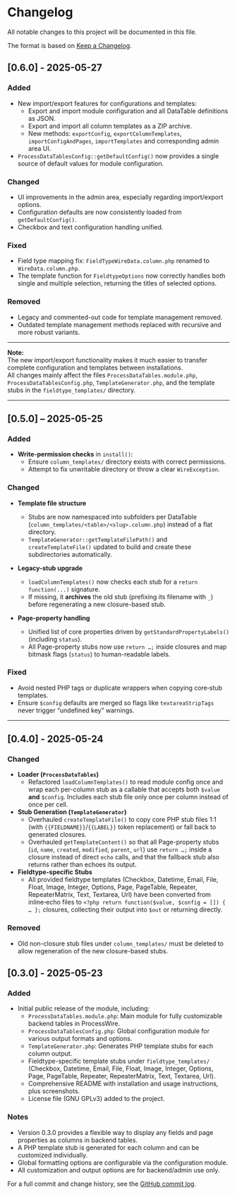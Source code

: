 # Changelog

All notable changes to this project will be documented in this file.

The format is based on [Keep a Changelog](https://keepachangelog.com/en/1.0.0/).

## [0.6.0] - 2025-05-27

### Added
- New import/export features for configurations and templates:
  - Export and import module configuration and all DataTable definitions as JSON.
  - Export and import all column templates as a ZIP archive.
  - New methods: `exportConfig`, `exportColumnTemplates`, `importConfigAndPages`, `importTemplates` and corresponding admin area UI.
- `ProcessDataTablesConfig::getDefaultConfig()` now provides a single source of default values for module configuration.

### Changed
- UI improvements in the admin area, especially regarding import/export options.
- Configuration defaults are now consistently loaded from `getDefaultConfig()`.
- Checkbox and text configuration handling unified.

### Fixed
- Field type mapping fix: `FieldTypeWireData.column.php` renamed to `WireData.column.php`.
- The template function for `FieldtypeOptions` now correctly handles both single and multiple selection, returning the titles of selected options.

### Removed
- Legacy and commented-out code for template management removed.
- Outdated template management methods replaced with recursive and more robust variants.

---

**Note:**  
The new import/export functionality makes it much easier to transfer complete configuration and templates between installations.  
All changes mainly affect the files `ProcessDataTables.module.php`, `ProcessDataTablesConfig.php`, `TemplateGenerator.php`, and the template stubs in the `fieldtype_templates/` directory.

---

## [0.5.0] – 2025-05-25

### Added
- **Write-permission checks** in `install()`:  
  - Ensure `column_templates/` directory exists with correct permissions.  
  - Attempt to fix unwritable directory or throw a clear `WireException`.

### Changed
- **Template file structure**  
  - Stubs are now namespaced into subfolders per DataTable (`column_templates/<table>/<slug>.column.php`) instead of a flat directory.  
  - `TemplateGenerator::getTemplateFilePath()` and `createTemplateFile()` updated to build and create these subdirectories automatically.

- **Legacy-stub upgrade**  
  - `loadColumnTemplates()` now checks each stub for a `return function(...)` signature.  
  - If missing, it **archives** the old stub (prefixing its filename with `_`) before regenerating a new closure-based stub.

- **Page-property handling**  
  - Unified list of core properties driven by `getStandardPropertyLabels()` (including `status`).  
  - All Page-property stubs now use `return …;` inside closures and map bitmask flags (`status`) to human-readable labels.

### Fixed
- Avoid nested PHP tags or duplicate wrappers when copying core‐stub templates.  
- Ensure `$config` defaults are merged so flags like `textareaStripTags` never trigger “undefined key” warnings.

---

## [0.4.0] - 2025-05-24

### Changed
- **Loader (`ProcessDataTables`)**  
  - Refactored `loadColumnTemplates()` to read module config once and wrap each per-column stub as a callable that accepts both `$value` **and** `$config`. Includes each stub file only once per column instead of once per cell.
- **Stub Generation (`TemplateGenerator`)**  
  - Overhauled `createTemplateFile()` to copy core PHP stub files 1:1 (with `{{FIELDNAME}}`/`{{LABEL}}` token replacement) or fall back to generated closures.  
  - Overhauled `getTemplateContent()` so that all Page-property stubs (`id`, `name`, `created`, `modified`, `parent`, `url`) use `return …;` inside a closure instead of direct `echo` calls, and that the fallback stub also returns rather than echoes its output.
- **Fieldtype-specific Stubs**  
  - All provided fieldtype templates (Checkbox, Datetime, Email, File, Float, Image, Integer, Options, Page, PageTable, Repeater, RepeaterMatrix, Text, Textarea, Url) have been converted from inline‐echo files to `<?php return function($value, $config = []) { … };` closures, collecting their output into `$out` or returning directly.

### Removed
- Old non-closure stub files under `column_templates/` must be deleted to allow regeneration of the new closure-based stubs.

## [0.3.0] - 2025-05-23

### Added
- Initial public release of the module, including:
  - `ProcessDataTables.module.php`: Main module for fully customizable backend tables in ProcessWire.
  - `ProcessDataTablesConfig.php`: Global configuration module for various output formats and options.
  - `TemplateGenerator.php`: Generates PHP template stubs for each column output.
  - Fieldtype-specific template stubs under `fieldtype_templates/` (Checkbox, Datetime, Email, File, Float, Image, Integer, Options, Page, PageTable, Repeater, RepeaterMatrix, Text, Textarea, Url).
  - Comprehensive README with installation and usage instructions, plus screenshots.
  - License file (GNU GPLv3) added to the project.

### Notes
- Version 0.3.0 provides a flexible way to display any fields and page properties as columns in backend tables.
- A PHP template stub is generated for each column and can be customized individually.
- Global formatting options are configurable via the configuration module.
- All customization and output options are for backend/admin use only.

For a full commit and change history, see the [GitHub commit log](https://github.com/frameless-at/ProcessDataTables/commits).

